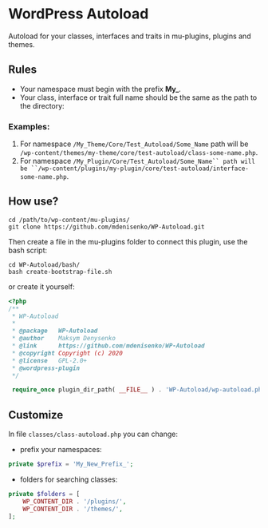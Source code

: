 # WordPress Autoload
Autoload for your classes, interfaces and traits in mu-plugins, plugins and themes.

## Rules

- Your namespace must begin with the prefix **My_**.
- Your class, interface or trait full name should be the same as the path to the directory:

### Examples:

1. For namespace ```/My_Theme/Core/Test_Autoload/Some_Name``` path will be ```/wp-content/themes/my-theme/core/test-autoload/class-some-name.php```. 
2. For namespace ```/My_Plugin/Core/Test_Autoload/Some_Name`` path will be ``/wp-content/plugins/my-plugin/core/test-autoload/interface-some-name.php```.

## How use?

```
cd /path/to/wp-content/mu-plugins/
git clone https://github.com/mdenisenko/WP-Autoload.git
```

Then create a file in the mu-plugins folder to connect this plugin, use the bash script:

```
cd WP-Autoload/bash/
bash create-bootstrap-file.sh
```

or create it yourself:

```php
<?php
/**
 * WP-Autoload
 *
 * @package   WP-Autoload
 * @author    Maksym Denysenko
 * @link      https://github.com/mdenisenko/WP-Autoload
 * @copyright Copyright (c) 2020
 * @license   GPL-2.0+
 * @wordpress-plugin
 */

 require_once plugin_dir_path( __FILE__ ) . 'WP-Autoload/wp-autoload.php
```

## Customize
In file ```classes/class-autoload.php``` you can change:

- prefix your namespaces:

```php
private $prefix = 'My_New_Prefix_';
```

- folders for searching classes:

```php
private $folders = [
    WP_CONTENT_DIR . '/plugins/',
    WP_CONTENT_DIR . '/themes/',
];
```